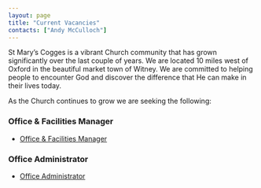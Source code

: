 ```yaml
---
layout: page
title: "Current Vacancies"
contacts: ["Andy McCulloch"]
---
```


St Mary’s Cogges is a vibrant Church community that has grown significantly over the last couple of years. We are located 10 miles west of Oxford in the beautiful market town of Witney.  We are committed to helping people to encounter God and discover the difference that He can make in their lives today. 

As the Church continues to grow we are seeking the following:

### Office & Facilities Manager

* [Office & Facilities Manager](./office_facilities_manager.html)

### Office Administrator

* [Office Administrator](./office_administrator.html)
